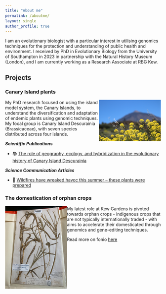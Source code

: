 ```yaml
---
title: "About me"
permalink: /aboutme/
layout: single
author_profile: true
---
```


I am an evolutionary biologist with a particular interest in utilising genomics techniques for the protection and understanding of public health and environment. I received by PhD in Evolutionary Biology from the University of Southampton in 2023 in partnership with the Natural History Museum (London), and I am currently working as a Research Associate at RBG Kew.  

## Projects ##
### Canary Island plants ###
<img align="right" src="/images/IMG_1588.JPG" width="200px"/>

My PhD research focused on using the island model system, the Canary Islands, to understand the diversification and adaptation of endemic plants using genomic techniques. My focal group is Canary Island Descurainia (Brassicaceae), with seven species distributed across four islands. 




***Scientific Publications***

- 📚 [The role of geography, ecology, and hybridization in the evolutionary history of Canary Island Descurainia](https://bsapubs.onlinelibrary.wiley.com/doi/full/10.1002/ajb2.16162)

***Science Communication Articles***

- 📰 [Wildfires have wreaked havoc this summer – these plants were prepared](https://theconversation.com/wildfires-have-wreaked-havoc-this-summer-these-plants-were-prepared-212669)

 
### The domestication of orphan crops ###
<img align="left" src="/images/WhatsApp%20Image%202024-01-04%20at%2015.15.22_2c8e552a.jpg" width="200px"/>
My latest role at Kew Gardens is pivoted towards orphan crops - indigenous crops that are not typically internationally traded - with aims to accelerate their domesticated through genomics and gene-editing techniques.

Read more on fonio [here](https://www.kew.org/read-and-watch/fonio-journey-in-guinea)
